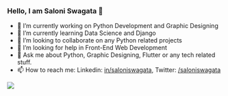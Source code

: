 ### Hello, I am Saloni Swagata 👋

- 🔭 I’m currently working on Python Development and Graphic Designing
- 🌱 I’m currently learning Data Science and Django
- 👯 I’m looking to collaborate on any Python related projects
- 🤔 I’m looking for help in Front-End Web Development
- 💬 Ask me about Python, Graphic Designing, Flutter or any tech related stuff. 
- 📫 How to reach me: Linkedin: [in/saloniswagata](https://www.linkedin.com/in/saloniswagata), Twitter: [/saloniswagata](https://twitter.com/saloniswagata)


<img src="https://github-readme-stats.vercel.app/api?username=SaloniSwagata&&show_icons=true&title_color=ffffff&icon_color=bb2acf&text_color=daf7dc&bg_color=151515">


